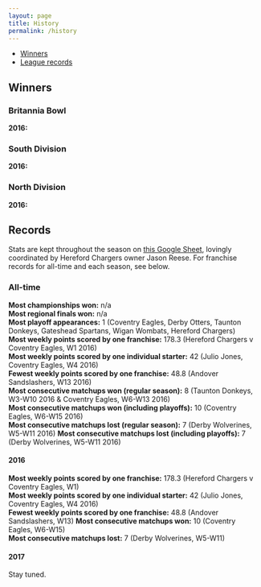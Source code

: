 ```yaml
---
layout: page
title: History
permalink: /history
---
```


- [Winners](#winners)
- [League records](#records)

## Winners

### Britannia Bowl

**2016:**  

### South Division

**2016:**  

### North Division

**2016:**  

## Records

Stats are kept throughout the season on [this Google Sheet](http://bit.do/UKDynastyLeagueStats), lovingly coordinated by Hereford Chargers owner Jason Reese. For franchise records for all-time and each season, see below.

### All-time

**Most championships won:**  n/a  
**Most regional finals won:**  n/a  
**Most playoff appearances:**  1 (Coventry Eagles, Derby Otters, Taunton Donkeys, Gateshead Spartans, Wigan Wombats, Hereford Chargers)   
**Most weekly points scored by one franchise:**  178.3 (Hereford Chargers v Coventry Eagles, W1 2016)  
**Most weekly points scored by one individual starter:**  42 (Julio Jones, Coventry Eagles, W4 2016)  
**Fewest weekly points scored by one franchise:**  48.8 (Andover Sandslashers, W13 2016)  
**Most consecutive matchups won (regular season):**  8 (Taunton Donkeys, W3-W10 2016 & Coventry Eagles, W6-W13 2016)  
**Most consecutive matchups won (including playoffs):**  10 (Coventry Eagles, W6-W15 2016)  
**Most consecutive matchups lost (regular season):**  7 (Derby Wolverines, W5-W11 2016)
**Most consecutive matchups lost (including playoffs):**  7 (Derby Wolverines, W5-W11 2016)

#### 2016

**Most weekly points scored by one franchise:**  178.3 (Hereford Chargers v Coventry Eagles, W1)  
**Most weekly points scored by one individual starter:**  42 (Julio Jones, Coventry Eagles, W4 2016)  
**Fewest weekly points scored by one franchise:**  48.8 (Andover Sandslashers, W13)
**Most consecutive matchups won:**  10 (Coventry Eagles, W6-W15)    
**Most consecutive matchups lost:**  7 (Derby Wolverines, W5-W11)

#### 2017

Stay tuned.